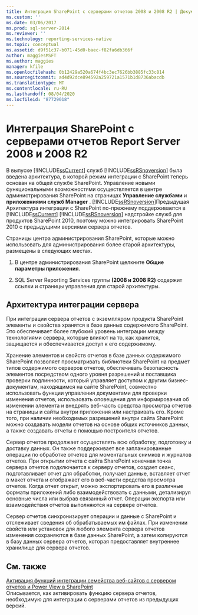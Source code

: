 ```yaml
---
title: Интеграция SharePoint с серверами отчетов 2008 и 2008 R2 | Документация Майкрософт
ms.custom: ''
ms.date: 03/06/2017
ms.prod: sql-server-2014
ms.reviewer: ''
ms.technology: reporting-services-native
ms.topic: conceptual
ms.assetid: d9f51c37-b071-45d0-baec-f82fa6db366f
author: maggiesMSFT
ms.author: maggies
manager: kfile
ms.openlocfilehash: 0b12429a520a674f4bc3ec7626bb3885fc33c814
ms.sourcegitcommit: ad4d92dce894592a259721a1571b1d8736abacdb
ms.translationtype: MT
ms.contentlocale: ru-RU
ms.lasthandoff: 08/04/2020
ms.locfileid: "87729018"
---
```

# <a name="sharepoint-integration-with-2008-and-2008-r2--report-servers"></a>Интеграция SharePoint с серверами отчетов Report Server 2008 и 2008 R2
  В выпуске [!INCLUDE[ssCurrent](../includes/sscurrent-md.md)] служб [!INCLUDE[ssRSnoversion](../includes/ssrsnoversion-md.md)] была введена архитектура, в которой режим интеграции с SharePoint теперь основан на общей службе SharePoint. Управление новыми функциональными возможностями осуществляется в центре администрирования SharePoint на страницах **Управление службами** и **приложениями служб Manager** . [!INCLUDE[ssRSnoversion](../includes/ssrsnoversion-md.md)]Предыдущая Архитектура интеграции с SharePoint по-прежнему поддерживается в [!INCLUDE[ssCurrent](../includes/sscurrent-md.md)] [!INCLUDE[ssRSnoversion](../includes/ssrsnoversion-md.md)] надстройке служб для продуктов SharePoint 2010, поэтому можно интегрировать SharePoint 2010 с предыдущими версиями сервера отчетов.  
  
 Страницы центра администрирования SharePoint, которые можно использовать для администрирования более старой архитектуры, размещены в следующих местах.  
  
1.  В центре администрирования SharePoint щелкните **Общие параметры приложения**.  
  
2.  SQL Server Reporting Services группы **(2008 и 2008 R2)** содержит ссылки и страницы управления для старой архитектуры.  
  
## <a name="server-integration-architecture"></a>Архитектура интеграции сервера  
 При интеграции сервера отчетов с экземпляром продукта SharePoint элементы и свойства хранятся в базе данных содержимого SharePoint. Это обеспечивает более глубокий уровень интеграции между технологиями сервера, которые влияют на то, как хранится, защищается и обеспечивается доступ к его содержимому.  
  
 Хранение элементов и свойств отчетов в базе данных содержимого SharePoint позволяет просматривать библиотеки SharePoint на предмет типов содержимого серверов отчетов, обеспечивать безопасность элементов посредством одного уровня разрешений и поставщика проверки подлинности, который управляет доступом к другим бизнес-документам, находящимся на сайте SharePoint, совместно использовать функции управления документами для проверки изменения отчетов, использовать оповещения для информирования об изменении элемента и внедрять веб-часть средства просмотра отчетов на страницы и сайты внутри приложения или настраивать его. Кроме того, при наличии необходимых разрешений внутри сайта SharePoint можно создавать модели отчетов на основе общих источников данных, а также создавать отчеты с помощью построителя отчетов.  
  
 Сервер отчетов продолжает осуществлять всю обработку, подготовку и доставку данных. Он также поддерживает все запланированные операции по обработке отчетов для моментальных снимков и журналов отчетов. При открытии отчета с сайта SharePoint конечная точка сервера отчетов подключается к серверу отчетов, создает сеанс, подготавливает отчет для обработки, получает данные, вставляет отчет в макет отчета и отображает его в веб-части средства просмотра отчетов. Когда отчет открыт, можно экспортировать его в различные форматы приложений либо взаимодействовать с данными, детализируя основные числа или выбрав связанный отчет. Операции экспорта или взаимодействия отчетов выполняются на сервере отчетов.  
  
 Сервер отчетов синхронизирует операции и данные с SharePoint и отслеживает сведения об обрабатываемых им файлах. При изменении свойств или установок для любого элемента сервера отчетов изменения сохраняются в базе данных SharePoint, а затем копируются в базу данных сервера отчетов, которая предоставляет внутреннее хранилище для сервера отчетов.  
  
## <a name="related-content"></a>См. также  
 [Активация функций интеграции семейства веб-сайтов с сервером отчетов и Power View в SharePoint](activate-the-report-server-and-power-view-integration-features-in-sharepoint.md)  
 Описывается, как активировать функцию сервера отчетов, необходимую для интеграции с серверами отчетов из предыдущих версий.  
  
  

